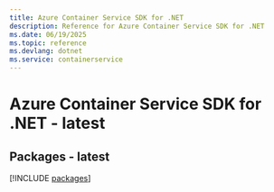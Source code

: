 ```yaml
---
title: Azure Container Service SDK for .NET
description: Reference for Azure Container Service SDK for .NET
ms.date: 06/19/2025
ms.topic: reference
ms.devlang: dotnet
ms.service: containerservice
---
```

# Azure Container Service SDK for .NET - latest
## Packages - latest
[!INCLUDE [packages](container-service-index.md)]